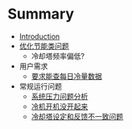 # Summary

* [Introduction](README.md)
* [优化节能类问题](logic/logic.md)
  * 冷却塔频率偏低?
* 用户需求
  * [要求能查每日冷量数据](yao-qiu-neng-cha-mei-ri-leng-liang-shu-ju.md)
* 常规运行问题
  * [系统压力问题分析](xi-tong-ya-li-wen-ti-fen-xi.md)
  * [冷机开机没开起来](leng-ji-kai-ji-mei-kai-qi-lai.md)
  * [冷却塔设定和反馈不一致问题](data/data.md)

